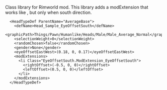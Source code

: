 Class library for Rimworld mod.
This library adds a modExtension that works like <eyeOffsetEastWest>, but only when south direction.
```
  <HeadTypeDef ParentName="AverageBase">
    <defName>Head_Sample_EyeOffsetSouth</defName>
    <graphicPath>Things/Pawn/Humanlike/Heads/Male/Male_Average_Normal</graphicPath>
    <selectionWeight>0</selectionWeight>
    <randomChosen>false</randomChosen>
    <gender>None</gender>
    <eyeOffsetEastWest>(0.18, 0, 0.17)</eyeOffsetEastWest>
    <modExtensions>
      <li Class="EyeOffsetSouth.ModExtension_EyeOffsetSouth">
        <rightOffset>(-0.5, 0, 0)</rightOffset>
        <leftOffset>(0.5, 0, 0)</leftOffset>
      </li>
    </modExtensions>
  </HeadTypeDef>
```
